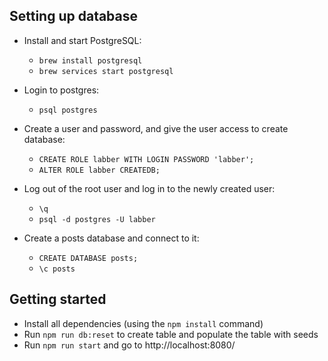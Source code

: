 ## Setting up database

- Install and start PostgreSQL:
  - `brew install postgresql`
  - `brew services start postgresql`

- Login to postgres:
  - `psql postgres`

- Create a user and password, and give the user access to create database:
  - `CREATE ROLE labber WITH LOGIN PASSWORD 'labber';`
  - `ALTER ROLE labber CREATEDB;`

- Log out of the root user and log in to the newly created user:
  - `\q`
  - `psql -d postgres -U labber`

- Create a posts database and connect to it:
  - `CREATE DATABASE posts;`
  - `\c posts`

## Getting started

  - Install all dependencies (using the `npm install` command)
  - Run `npm run db:reset` to create table and populate the table with seeds
  - Run `npm run start` and go to http://localhost:8080/